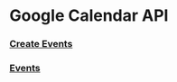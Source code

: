 # Google Calendar API

### [Create Events](https://developers.google.com/calendar/create-events)

### [Events](https://developers.google.com/calendar/v3/reference/events)

